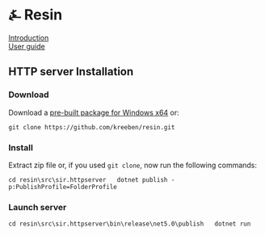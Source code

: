 # &#9084; Resin

[Introduction](https://github.com/kreeben/resin/blob/master/README.md)  
[User guide](https://github.com/kreeben/resin/blob/master/USER-GUIDE.md) 

## HTTP server Installation

### Download
 
Download a [pre-built package for Windows x64](https://github.com/kreeben/resin/releases/download/v0.4.0.5/sir.httpserver.win-x64.zip) or:

`git clone https://github.com/kreeben/resin.git`

### Install

Extract zip file or, if you used `git clone`, now run the following commands:  

`cd resin\src\sir.httpserver  
dotnet publish -p:PublishProfile=FolderProfile`

### Launch server

`cd resin\src\sir.httpserver\bin\release\net5.0\publish  
dotnet run`
